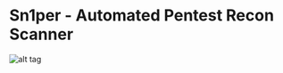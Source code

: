 # Sn1per - Automated Pentest Recon Scanner
![alt tag](https://github.com/zwpseudo/Sn1per/blob/master/Sn1per-logo.png)
